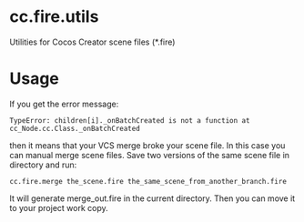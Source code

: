 # cc.fire.utils
Utilities for Cocos Creator scene files (*.fire)

# Usage

If you get the error message:

    TypeError: children[i]._onBatchCreated is not a function at cc_Node.cc.Class._onBatchCreated

then it means that your VCS merge broke your scene file. In this case you can manual merge scene files. Save two versions of the same scene file in directory and run:

    cc.fire.merge the_scene.fire the_same_scene_from_another_branch.fire

It will generate merge_out.fire in the current directory. Then you can move it to your project work copy.
